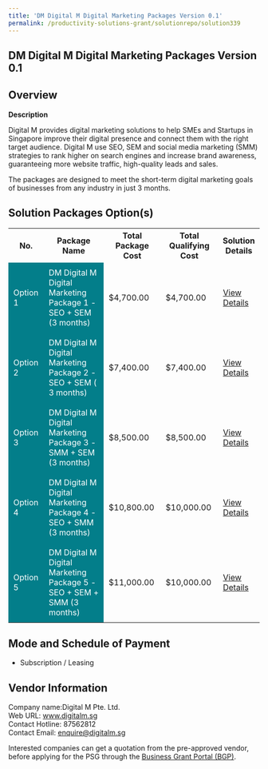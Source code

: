 ```yaml
---
title: 'DM Digital M Digital Marketing Packages Version 0.1'
permalink: /productivity-solutions-grant/solutionrepo/solution339
---
```


## DM Digital M Digital Marketing Packages Version 0.1

## Overview

**Description**

Digital M provides digital marketing solutions to help SMEs and Startups in Singapore improve their digital presence and connect them with the right target audience. Digital M use SEO, SEM and social media marketing (SMM) strategies to rank higher on search engines and increase brand awareness, guaranteeing more website traffic, high-quality leads and sales.  

The packages are designed to meet the short-term digital marketing goals of businesses from any industry in just 3 months.

## Solution Packages Option(s)

<table>
<tr>
<th><b>No.</b></th>
<th><b>Package Name</b></th>
<th><b>Total Package Cost</b></th>
<th><b>Total Qualifying Cost</b></th>
<th><b>Solution Details</b></th>
</tr>
<tr>
<td style='padding: 10px; background-color: #037E8A; color: #FFFFFF;'>Option 1</td>
<td style='padding: 10px; background-color: #037E8A; color: #FFFFFF;'>DM Digital M Digital Marketing Package 1 - SEO + SEM (3 months)</td>
<td style='padding: 10px;'>$4,700.00</td>
<td style='padding: 10px;'>$4,700.00</td>
<td style='padding: 10px;'><a href='/images/psg/Digital_M_DM_Digital_M_Desensitised_Part1.pdf' target='_blank'>View Details</a></td>
</tr>
<tr>
<td style='padding: 10px; background-color: #037E8A; color: #FFFFFF;'>Option 2</td>
<td style='padding: 10px; background-color: #037E8A; color: #FFFFFF;'>DM Digital M Digital Marketing Package 2 - SEO + SEM ( 3 months) </td>
<td style='padding: 10px;'>$7,400.00</td>
<td style='padding: 10px;'>$7,400.00</td>
<td style='padding: 10px;'><a href='/images/psg/Digital_M_DM_Digital_M_Desensitised_Part2.pdf' target='_blank'>View Details</a></td>
</tr>
<tr>
<td style='padding: 10px; background-color: #037E8A; color: #FFFFFF;'>Option 3</td>
<td style='padding: 10px; background-color: #037E8A; color: #FFFFFF;'>DM Digital M Digital Marketing Package 3 - SMM + SEM (3 months) </td>
<td style='padding: 10px;'>$8,500.00</td>
<td style='padding: 10px;'>$8,500.00</td>
<td style='padding: 10px;'><a href='/images/psg/Digital_M_DM_Digital_M_Desensitised_Part3.pdf' target='_blank'>View Details</a></td>
</tr>
<tr>
<td style='padding: 10px; background-color: #037E8A; color: #FFFFFF;'>Option 4</td>
<td style='padding: 10px; background-color: #037E8A; color: #FFFFFF;'>DM Digital M Digital Marketing Package 4 - SEO + SMM (3 months) 	</td>
<td style='padding: 10px;'>$10,800.00</td>
<td style='padding: 10px;'>$10,000.00</td>
<td style='padding: 10px;'><a href='/images/psg/Digital_M_DM_Digital_M_Desensitised_Part4.pdf' target='_blank'>View Details</a></td>
</tr>
<tr>
<td style='padding: 10px; background-color: #037E8A; color: #FFFFFF;'>Option 5</td>
<td style='padding: 10px; background-color: #037E8A; color: #FFFFFF;'>DM Digital M Digital Marketing Package 5 - SEO + SEM + SMM (3 months)</td>
<td style='padding: 10px;'>$11,000.00</td>
<td style='padding: 10px;'>$10,000.00</td>
<td style='padding: 10px;'><a href='/images/psg/Digital_M_DM_Digital_M_Desensitised_Part5.pdf' target='_blank'>View Details</a></td>
</tr>
</table>

## Mode and Schedule of Payment

 - Subscription / Leasing

## Vendor Information

 Company name:Digital M Pte. Ltd.<br>Web URL: www.digitalm.sg <br>Contact Hotline: 87562812 <br>Contact Email: enquire@digitalm.sg 

Interested companies can get a quotation from the pre-approved vendor, before applying for the PSG through the <a href='https://www.businessgrants.gov.sg/' target='_blank' rel='noopener'>Business Grant Portal (BGP)</a>.

<script src="/jquery/resize-tables.js"></script>
